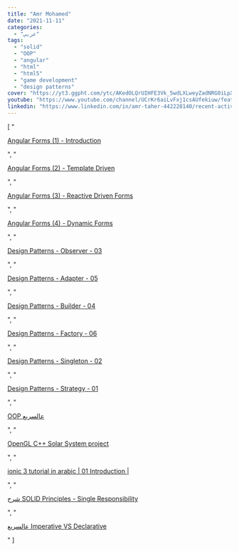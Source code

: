 ```yaml
---
title: "Amr Mohamed"
date: "2021-11-11"
categories:
  - "عربي"
tags:
  - "solid"
  - "OOP"
  - "angular"
  - "html"
  - "html5"
  - "game development"
  - "design patterns"
cover: "https://yt3.ggpht.com/ytc/AKedOLQrUIHFE3Vk_5wdLXLweyZadNRG0iLpXa7g78bmy00=s88-c-k-c0x00ffffff-no-rj"
youtube: "https://www.youtube.com/channel/UCrKr6aiLvFxj1csAUfekiuw/featured"
linkedin: "https://www.linkedin.com/in/amr-taher-442228140/recent-activity/shares/"
---
```


[
    "<p><a href='https://www.youtube.com/watch?v=VHfi0Ja42Y0'>Angular Forms (1) -   Introduction</a></p>",
    "<p><a href='https://www.youtube.com/watch?v=d87UPALjD40'>Angular Forms (2)  - Template Driven</a></p>",
    "<p><a href='https://www.youtube.com/watch?v=goTi5Q0zkYI'>Angular Forms (3) - Reactive Driven Forms</a></p>",
    "<p><a href='https://www.youtube.com/watch?v=WmO0knKK6Ew'>Angular Forms (4) -  Dynamic Forms</a></p>",
    "<p><a href='https://www.youtube.com/watch?v=7rAKCF6ac-U'>Design  Patterns - Observer - 03</a></p>",
    "<p><a href='https://www.youtube.com/watch?v=Y6W7YGH3KwA'>Design Patterns -  Adapter - 05</a></p>",
    "<p><a href='https://www.youtube.com/watch?v=M2QD3v0dy9g'>Design Patterns - Builder -  04</a></p>",
    "<p><a href='https://www.youtube.com/watch?v=84javE9wuBc'>Design Patterns - Factory - 06</a></p>",
    "<p><a href='https://www.youtube.com/watch?v=hr99pOvi4B8'>Design Patterns - Singleton - 02</a></p>",
    "<p><a href='https://www.youtube.com/watch?v=kWNb3OR2IpU'>Design Patterns - Strategy - 01</a></p>",
    "<p><a href='https://www.youtube.com/watch?v=m4Dggr-sJ1g'>OOP عالسريع</a></p>",
    "<p><a href='https://www.youtube.com/watch?v=cSYD7hUOuoc'>OpenGL C++ Solar System project</a></p>",
    "<p><a href='https://www.youtube.com/watch?v=UHNQvDRTilI'>ionic 3 tutorial in arabic | 01 Introduction |</a></p>",
    "<p><a href='https://www.youtube.com/watch?v=o65RnfEzvlo'>شرح SOLID Principles - Single Responsibility</a></p>",
    "<p><a href='https://www.youtube.com/watch?v=ld-Cs1cdcFc'>ﻋﺎﻟﺴﺮﻳﻊ Imperative VS Declarative</a></p>"
]
